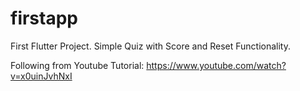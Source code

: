 # firstapp

First Flutter Project. Simple Quiz with Score and Reset Functionality.

Following from Youtube Tutorial: https://www.youtube.com/watch?v=x0uinJvhNxI


